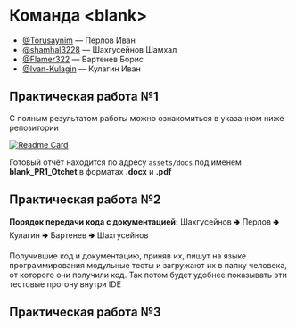 # Команда \<blank\>

- [@Torusaynim](https://github.com/Torusaynim) — Перлов Иван
- [@shamhal3228](https://github.com/shamhal3228) — Шахгусейнов Шамхал
- [@Flamer322](https://github.com/Flamer322) — Бартенев Борис
- [@Ivan-Kulagin](https://github.com/Ivan-Kulagin) — Кулагин Иван

## Практическая работа №1

С полным результатом работы можно ознакомиться в указанном ниже репозитории

[![Readme Card](https://github-readme-stats.vercel.app/api/pin/?username=torusaynim&repo=resonance-cascade&theme=graywhite)](https://github.com/Torusaynim/Resonance-Cascade)

Готовый отчёт находится по адресу `assets/docs` под именем **blank_PR1_Otchet** в форматах **.docx** и **.pdf**

## Практическая работа №2

**Порядок передачи кода с документацией:** Шахгусейнов 🢂 Перлов 🢂 Кулагин 🢂 Бартенев 🢂 Шахгусейнов

Получившие код и документацию, приняв их, пишут на языке программирования модульные тесты и загружают их в папку человека, от которого они получили код. Так потом будет удобнее показывать эти тестовые прогону внутри IDE

## Практическая работа №3
